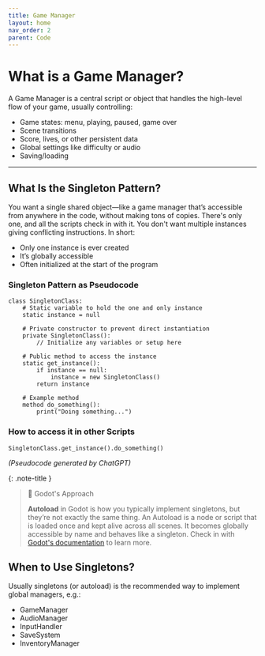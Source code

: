 ```yaml
---
title: Game Manager
layout: home
nav_order: 2
parent: Code
---
```


# What is a Game Manager?
A Game Manager is a central script or object that handles the high-level flow of your game, usually controlling:
* Game states: menu, playing, paused, game over
* Scene transitions
* Score, lives, or other persistent data
* Global settings like difficulty or audio
* Saving/loading

--- 

## What Is the Singleton Pattern?
You want a single shared object—like a game manager that’s accessible from anywhere in the code, without making tons of copies. There's only one, and all the scripts check in with it. You don't want multiple instances giving conflicting instructions. In short:
* Only one instance is ever created
* It’s globally accessible
* Often initialized at the start of the program

### Singleton Pattern as Pseudocode
```
class SingletonClass:
    # Static variable to hold the one and only instance
    static instance = null

    # Private constructor to prevent direct instantiation
    private SingletonClass():
        // Initialize any variables or setup here

    # Public method to access the instance
    static get_instance():
        if instance == null:
            instance = new SingletonClass()
        return instance

    # Example method
    method do_something():
        print("Doing something...")
```

### How to access it in other Scripts
```
SingletonClass.get_instance().do_something()
```

*(Pseudocode generated by ChatGPT)*


{: .note-title }
> 🤖 Godot's Approach
>
> **Autoload** in Godot is how you typically implement singletons, but they’re not exactly the same thing. 
An Autoload is a node or script that is loaded once and kept alive across all scenes. It becomes globally accessible by name and behaves like a singleton. Check in with [Godot's documentation](https://docs.godotengine.org/en/latest/tutorials/scripting/singletons_autoload.html) to learn more.

## When to Use Singletons?
Usually singletons (or autoload) is the recommended way to implement global managers, e.g.:
* GameManager
* AudioManager
* InputHandler
* SaveSystem
* InventoryManager

